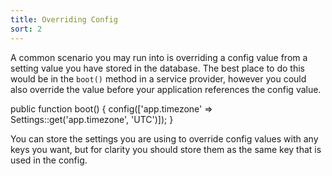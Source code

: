 ```yaml
---
title: Overriding Config
sort: 2
---
```


A common scenario you may run into is overriding a config value from a setting value you have stored in the database.
The best place to do this would be in the `boot()` method in a service provider, however you could also override the
value before your application references the config value.

<x-code lang="php">
public function boot()
{
    config(['app.timezone' => Settings::get('app.timezone', 'UTC')]);
}
</x-code>

You can store the settings you are using to override config values with any keys you want, but for clarity you should store
them as the same key that is used in the config.
